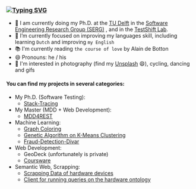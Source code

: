 ### [![Typing SVG](https://readme-typing-svg.herokuapp.com?color=C4E0E5&background=FFFFFF00&lines=Hey!+%F0%9F%91%8B++I'm+Amir!;Nice+to+meet+u)](https://git.io/typing-svg)

- 🔭 I am currently doing my Ph.D. at the [TU Delft](https://www.tudelft.nl/) in the [Software Engineering Research Group (SERG)](https://se.ewi.tudelft.nl/) , and in the [TestShift Lab](https://testshiftproject.github.io/).
- 🌱 I’m currently focused on improving my languages skill, including learning ```Dutch``` and improving ```my English```
- 📚 I'm currently reading ```the course of love``` by Alain de Botton
- 😄 Pronouns: he / his 
- 💫 I'm interested in photography (find my [Unsplash](https://unsplash.com/@amirdeljuyi) 😄), cycling, dancing and gifs

#### You can find my projects in several categories:

- My Ph.D. (Software Testing):
   * [Stack-Tracing](https://github.com/amirdeljouyi/stack-tracing)
- My Master (MDD + Web Development):
   * [MDD4REST](https://github.com/MDD4REST)
- Machine Learning:
   * [Graph Coloring](https://github.com/amirdeljouyi/graph-coloring)
   * [Genetic Algorithm on K-Means Clustering](https://github.com/amirdeljouyi/Genetic-Algorithm-on-K-Means-Clustering)
   * [Fraud-Detection-Divar](https://github.com/amirdeljouyi/Fraud-Detection-Divar)
- Web Development:
   * GeoDeck (unfortunately is private)
   * [Coursware](https://github.com/amirdeljouyi/courseware)
- Semantic Web, Scrapping:
   * [Scrapping Data of hardware devices](https://github.com/amirdeljouyi/Hardware-Ontology-Scrapping)
   * [Client for running queries on the hardware ontology](https://github.com/amirdeljouyi/Hardware-Ontology-Client-Based-SWRLAPI)


